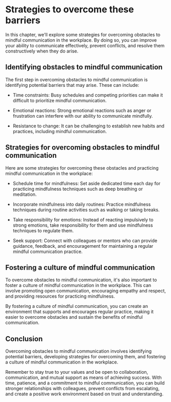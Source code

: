 Strategies to overcome these barriers
===============================================================================================

In this chapter, we'll explore some strategies for overcoming obstacles to mindful communication in the workplace. By doing so, you can improve your ability to communicate effectively, prevent conflicts, and resolve them constructively when they do arise.

Identifying obstacles to mindful communication
----------------------------------------------

The first step in overcoming obstacles to mindful communication is identifying potential barriers that may arise. These can include:

* Time constraints: Busy schedules and competing priorities can make it difficult to prioritize mindful communication.

* Emotional reactions: Strong emotional reactions such as anger or frustration can interfere with our ability to communicate mindfully.

* Resistance to change: It can be challenging to establish new habits and practices, including mindful communication.

Strategies for overcoming obstacles to mindful communication
------------------------------------------------------------

Here are some strategies for overcoming these obstacles and practicing mindful communication in the workplace:

* Schedule time for mindfulness: Set aside dedicated time each day for practicing mindfulness techniques such as deep breathing or meditation.

* Incorporate mindfulness into daily routines: Practice mindfulness techniques during routine activities such as walking or taking breaks.

* Take responsibility for emotions: Instead of reacting impulsively to strong emotions, take responsibility for them and use mindfulness techniques to regulate them.

* Seek support: Connect with colleagues or mentors who can provide guidance, feedback, and encouragement for maintaining a regular mindful communication practice.

Fostering a culture of mindful communication
--------------------------------------------

To overcome obstacles to mindful communication, it's also important to foster a culture of mindful communication in the workplace. This can involve promoting open communication, encouraging empathy and respect, and providing resources for practicing mindfulness.

By fostering a culture of mindful communication, you can create an environment that supports and encourages regular practice, making it easier to overcome obstacles and sustain the benefits of mindful communication.

Conclusion
----------

Overcoming obstacles to mindful communication involves identifying potential barriers, developing strategies for overcoming them, and fostering a culture of mindful communication in the workplace.

Remember to stay true to your values and be open to collaboration, communication, and mutual support as means of achieving success. With time, patience, and a commitment to mindful communication, you can build stronger relationships with colleagues, prevent conflicts from escalating, and create a positive work environment based on trust and understanding.


